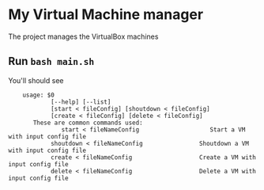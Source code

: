 # My Virtual Machine manager
The project manages the VirtualBox machines

## Run `bash main.sh`
You'll should see
```
    usage: $0
            [--help] [--list]
            [start < fileConfig] [shoutdown < fileConfig]
            [create < fileConfig] [delete < fileConfig]
       These are common commands used:
               start < fileNameConfig                    Start a VM with input config file
            shoutdown < fileNameConfig                Shoutdown a VM with input config file
            create < fileNameConfig                   Create a VM with input config file
            delete < fileNameConfig                   Delete a VM with input config file
```
